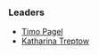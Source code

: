 ### Leaders

* [Timo Pagel](mailto:timo.pagel@owasp.org)
* [Katharina Treptow](mailto:treptoratops@gmail.com)

